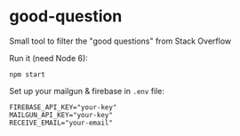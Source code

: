 good-question
===

Small tool to filter the "good questions" from Stack Overflow

Run it (need Node 6):

    npm start

Set up your mailgun & firebase in `.env` file:

    FIREBASE_API_KEY="your-key"
    MAILGUN_API_KEY="your-key"
    RECEIVE_EMAIL="your-email"

